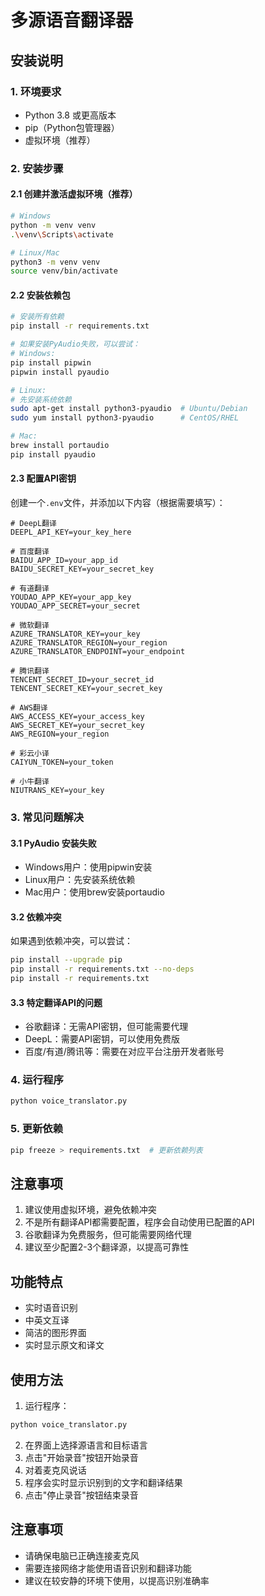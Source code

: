 # 多源语音翻译器

## 安装说明

### 1. 环境要求
- Python 3.8 或更高版本
- pip（Python包管理器）
- 虚拟环境（推荐）

### 2. 安装步骤

#### 2.1 创建并激活虚拟环境（推荐）
```bash
# Windows
python -m venv venv
.\venv\Scripts\activate

# Linux/Mac
python3 -m venv venv
source venv/bin/activate
```

#### 2.2 安装依赖包
```bash
# 安装所有依赖
pip install -r requirements.txt

# 如果安装PyAudio失败，可以尝试：
# Windows:
pip install pipwin
pipwin install pyaudio

# Linux:
# 先安装系统依赖
sudo apt-get install python3-pyaudio  # Ubuntu/Debian
sudo yum install python3-pyaudio      # CentOS/RHEL

# Mac:
brew install portaudio
pip install pyaudio
```

#### 2.3 配置API密钥
创建一个`.env`文件，并添加以下内容（根据需要填写）：
```
# DeepL翻译
DEEPL_API_KEY=your_key_here

# 百度翻译
BAIDU_APP_ID=your_app_id
BAIDU_SECRET_KEY=your_secret_key

# 有道翻译
YOUDAO_APP_KEY=your_app_key
YOUDAO_APP_SECRET=your_secret

# 微软翻译
AZURE_TRANSLATOR_KEY=your_key
AZURE_TRANSLATOR_REGION=your_region
AZURE_TRANSLATOR_ENDPOINT=your_endpoint

# 腾讯翻译
TENCENT_SECRET_ID=your_secret_id
TENCENT_SECRET_KEY=your_secret_key

# AWS翻译
AWS_ACCESS_KEY=your_access_key
AWS_SECRET_KEY=your_secret_key
AWS_REGION=your_region

# 彩云小译
CAIYUN_TOKEN=your_token

# 小牛翻译
NIUTRANS_KEY=your_key
```

### 3. 常见问题解决

#### 3.1 PyAudio 安装失败
- Windows用户：使用pipwin安装
- Linux用户：先安装系统依赖
- Mac用户：使用brew安装portaudio

#### 3.2 依赖冲突
如果遇到依赖冲突，可以尝试：
```bash
pip install --upgrade pip
pip install -r requirements.txt --no-deps
pip install -r requirements.txt
```

#### 3.3 特定翻译API的问题
- 谷歌翻译：无需API密钥，但可能需要代理
- DeepL：需要API密钥，可以使用免费版
- 百度/有道/腾讯等：需要在对应平台注册开发者账号

### 4. 运行程序
```bash
python voice_translator.py
```

### 5. 更新依赖
```bash
pip freeze > requirements.txt  # 更新依赖列表
```

## 注意事项
1. 建议使用虚拟环境，避免依赖冲突
2. 不是所有翻译API都需要配置，程序会自动使用已配置的API
3. 谷歌翻译为免费服务，但可能需要网络代理
4. 建议至少配置2-3个翻译源，以提高可靠性

## 功能特点

- 实时语音识别
- 中英文互译
- 简洁的图形界面
- 实时显示原文和译文

## 使用方法

1. 运行程序：
```bash
python voice_translator.py
```

2. 在界面上选择源语言和目标语言
3. 点击"开始录音"按钮开始录音
4. 对着麦克风说话
5. 程序会实时显示识别到的文字和翻译结果
6. 点击"停止录音"按钮结束录音

## 注意事项

- 请确保电脑已正确连接麦克风
- 需要连接网络才能使用语音识别和翻译功能
- 建议在较安静的环境下使用，以提高识别准确率 